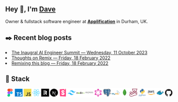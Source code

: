 <h2>Hey 👋, I'm <a href="https://applification.net">Dave</a></h2>
<p>Owner &amp; fullstack software engineer at <strong><a href="https://applification.net">Applification</a></strong> in Durham, UK.</p>
<h2>✒️ Recent blog posts</h2>
<li><a target="_blank" href="https://applification.net/posts/aiengineer">The Inaugral AI Engineer Summit — Wednesday, 11 October 2023</a></li><li><a target="_blank" href="https://applification.net/posts/remix">Thoughts on Remix — Friday, 18 February 2022</a></li><li><a target="_blank" href="https://applification.net/posts/remixing-this-blog">Remixing this blog — Friday, 18 February 2022</a></li>
<h2>🚀 Stack</h2>
<p align="left" style="display: flex; align-items: center; gap: 3px; background-color: white; padding:2px; border-radius:5px;">
<img src="https://raw.githubusercontent.com/devicons/devicon/master/icons/figma/figma-original.svg" alt="figma" width="25" height="25" />
<img src="https://raw.githubusercontent.com/devicons/devicon/master/icons/typescript/typescript-original.svg" alt="typescript" width="25" height="25" />
<img src="https://raw.githubusercontent.com/devicons/devicon/master/icons/javascript/javascript-original.svg" alt="javascript" width="25" height="25" />
<img src="https://raw.githubusercontent.com/devicons/devicon/master/icons/react/react-original.svg" alt="react" width="25" height="25" />
<img src="./assets/icons/remix.svg" alt="Remix" width="25" height="25" />
<img src="https://raw.githubusercontent.com/devicons/devicon/master/icons/nextjs/nextjs-original.svg" alt="nextjs" width="25" height="25" />
<img src="https://raw.githubusercontent.com/devicons/devicon/master/icons/storybook/storybook-original.svg" alt="storybook" width="25" height="25" />
<img src="https://raw.githubusercontent.com/devicons/devicon/master/icons/tailwindcss/tailwindcss-plain.svg" alt="tailwindcss" width="25" height="25" />
<img src="https://raw.githubusercontent.com/devicons/devicon/master/icons/nodejs/nodejs-original-wordmark.svg" alt="nodejs" width="25" height="25" />
<img src="https://raw.githubusercontent.com/devicons/devicon/master/icons/express/express-original-wordmark.svg" alt="express" width="25" height="25" />
<img src="https://raw.githubusercontent.com/devicons/devicon/master/icons/graphql/graphql-plain.svg" alt="graphql" width="25" height="25" />
<img src="https://raw.githubusercontent.com/devicons/devicon/master/icons/postgresql/postgresql-original.svg" alt="postgresql" width="25" height="25" />
<img src="https://raw.githubusercontent.com/devicons/devicon/master/icons/mysql/mysql-original-wordmark.svg" alt="mysql" width="25" height="25" />
<img src="https://raw.githubusercontent.com/devicons/devicon/master/icons/mongodb/mongodb-original.svg" alt="mongodb" width="25" height="25" />
<img src="https://raw.githubusercontent.com/devicons/devicon/master/icons/jest/jest-plain.svg" alt="jest" width="25" height="25" />
<img src="https://raw.githubusercontent.com/devicons/devicon/master/icons/python/python-original-wordmark.svg" alt="python" width="25" height="25" />
<img src="https://raw.githubusercontent.com/github/explore/80688e429a7d4ef2fca1e82350fe8e3517d3494d/topics/aws/aws.png" alt="aws" width="25" height="25" />
<img src="https://raw.githubusercontent.com/devicons/devicon/master/icons/docker/docker-original.svg" alt="Docker" width="25" height="25" />
<img src="https://raw.githubusercontent.com/devicons/devicon/master/icons/github/github-original.svg" alt="github" width="25" height="25" />
</p>
